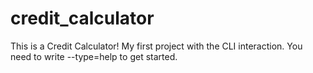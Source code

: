 # credit_calculator
This is a Credit Calculator! My first project with the CLI interaction. You need to write --type=help to get started.

